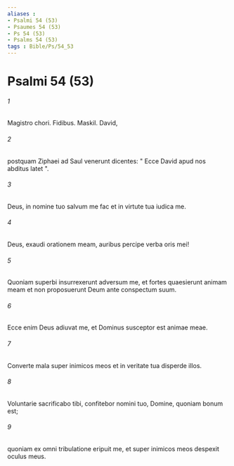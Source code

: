 ```yaml
---
aliases : 
- Psalmi 54 (53)
- Psaumes 54 (53)
- Ps 54 (53)
- Psalms 54 (53)
tags : Bible/Ps/54_53
---
```


# Psalmi 54 (53)

###### 1
Magistro chori. Fidibus. Maskil. David,
###### 2
postquam Ziphaei ad Saul venerunt dicentes: " Ecce David apud nos abditus latet ".
###### 3
Deus, in nomine tuo salvum me fac et in virtute tua iudica me.
###### 4
Deus, exaudi orationem meam, auribus percipe verba oris mei!
###### 5
Quoniam superbi insurrexerunt adversum me, et fortes quaesierunt animam meam et non proposuerunt Deum ante conspectum suum.
###### 6
Ecce enim Deus adiuvat me, et Dominus susceptor est animae meae.
###### 7
Converte mala super inimicos meos et in veritate tua disperde illos.
###### 8
Voluntarie sacrificabo tibi, confitebor nomini tuo, Domine, quoniam bonum est;
###### 9
quoniam ex omni tribulatione eripuit me, et super inimicos meos despexit oculus meus.
